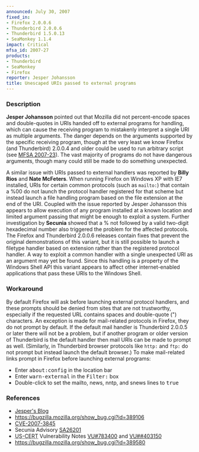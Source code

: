 ```yaml
---
announced: July 30, 2007
fixed_in:
- Firefox 2.0.0.6
- Thunderbird 2.0.0.6
- Thunderbird 1.5.0.13
- SeaMonkey 1.1.4
impact: Critical
mfsa_id: 2007-27
products:
- Thunderbird
- SeaMonkey
- Firefox
reporter: Jesper Johansson
title: Unescaped URIs passed to external programs
---
```


<h3>Description</h3>

<p><strong>Jesper Johansson</strong> pointed out that Mozilla did not
percent-encode spaces and double-quotes in URIs handed off to external
programs for handling, which can cause the receiving program to
mistakenly interpret a single URI as multiple arguments. The danger
depends on the arguments supported by the specific receiving program,
though at the very least we know Firefox (and Thunderbird) 2.0.0.4 and
older could be used to run arbitrary script (see
<a href="mfsa2007-23.html">MFSA 2007-23</a>). The vast majority of programs
do not have dangerous arguments, though many could still be made to do
something unexpected.</p>

<p>A similar issue with URIs passed to external handlers was reported by
<strong>Billy Rios</strong> and <strong>Nate McFeters</strong>. When running
Firefox on Windows XP with IE7 installed, URIs for certain
common protocols (such as <code>mailto:</code>) that contain a %00 do not
launch the protocol handler registered for that scheme but instead launch
a file handling program based on the file extension at the end of the URI.
Coupled with the issue reported by Jesper Johansson this appears to allow
execution of any program installed at a known location and limited argument
passing that might be enough to exploit a system.
Further investigation by <strong>Secunia</strong> showed that a % not
followed by a valid two-digit hexadecimal number also triggered the problem
for the affected protocols. The Firefox and Thunderbird 2.0.0.6 releases
contain fixes that prevent the original demonstrations of this variant, but
it is still possible to launch a filetype handler based on extension rather
than the registered protocol handler. A way to exploit a common handler with
a single unexpected URI as an argument may yet be found. Since this handling
is a property of the Windows Shell API this variant appears to affect other
internet-enabled applications that pass these URIs to the Windows Shell.</p>

<h3>Workaround</h3>

<p>By default Firefox will ask before launching external protocol handlers,
and these prompts should be denied from sites that are not trustworthy,
especially if the requested URL contains spaces and double-quote (") characters.
An exception is made for mail-related protocols in Firefox, they do not prompt
by default. If the default mail handler is Thunderbird 2.0.0.5 or later there
will not be a problem, but if another program or older version of Thunderbird
is the default handler then mail URIs can be made to prompt as well. (Similarly,
in Thunderbird browser protocols like <code>http:</code> and <code>ftp:</code>
do not prompt but instead launch the default browser.) To make mail-related
links prompt in Firefox before launching external programs:</p>

<ul>
<li>Enter <kbd>about:config</kbd> in the location bar</li>
<li>Enter <kbd>warn-external</kbd> in the <samp>Filter:</samp> box</li>
<li>Double-click to set the mailto, news, nntp, and snews lines to <samp>true</samp></li>
</ul>

<h3>References</h3>

<ul>
<li><a class="ex-ref" href="http://msinfluentials.com/blogs/jesper/archive/2007/07/20/hey-mozilla-quotes-are-not-legal-in-a-url.aspx">
Jesper's Blog</a></li>
<li><a href="https://bugzilla.mozilla.org/show_bug.cgi?id=389106">
https://bugzilla.mozilla.org/show_bug.cgi?id=389106</a></li>
<li><a class="ex-ref" href="http://nvd.nist.gov/nvd.cfm?cvename=CVE-2007-3845">CVE-2007-3845</a></li>
<li>Secunia Advisory <a class="ex-ref" href="http://secunia.com/advisories/26201/">SA26201</a></li>
<li><abbr title="United States Computer Emergency Readiness Team">US-CERT</abbr> Vulnerability Notes <a class="ex-ref" href="http://www.kb.cert.org/vuls/id/783400">VU#783400</a>
and <a class="ex-ref" href="http://www.kb.cert.org/vuls/id/403150">VU##403150</a></li>
<li><a href="https://bugzilla.mozilla.org/show_bug.cgi?id=389580">
https://bugzilla.mozilla.org/show_bug.cgi?id=389580</a></li>
</ul>



